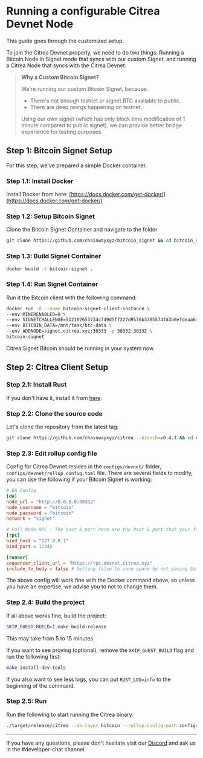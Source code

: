 
# Running a configurable Citrea Devnet Node

This guide goes through the customized setup.

To join the Citrea Devnet properly, we need to do two things: Running a Bitcoin Node in Signet mode that syncs with our custom Signet, and running a Citrea Node that syncs with the Citrea Devnet.

> **Why a Custom Bitcoin Signet?**
>
> We're running our custom Bitcoin Signet, because:
> - There's not enough testnet or signet BTC available to public.
> - There are deep reorgs happening on testnet.
> 
> Using our own signet (which has only block time modification of 1 minute compared to public signet), we can provide better bridge experience for testing purposes.

## Step 1: Bitcoin Signet Setup

For this step, we've prepared a simple Docker container.

### Step 1.1: Install Docker

Install Docker from here: [https://docs.docker.com/get-docker/](https://docs.docker.com/get-docker/)

### Step 1.2: Setup Bitcoin Signet

Clone the Bitcoin Signet Container and navigate to the folder
```sh
git clone https://github.com/chainwayxyz/bitcoin_signet && cd bitcoin_signet
```

### Step 1.3: Build Signet Container

```sh
docker build -t bitcoin-signet .
```

### Step 1.4: Run Signet Container

Run it the Bitcoin client with the following command:

```sh
docker run -d --name bitcoin-signet-client-instance \
--env MINERENABLED=0 \
--env SIGNETCHALLENGE=512102653734c749d5f7227d9576b3305574fd3b0efdeaa64f3d500f121bf235f0a43151ae \
--env BITCOIN_DATA=/mnt/task/btc-data \
--env ADDNODE=signet.citrea.xyz:38333 -p 38332:38332 \
bitcoin-signet
```

Citrea Signet Bitcoin should be running in your system now. 

## Step 2: Citrea Client Setup

### Step 2.1: Install Rust

If you don't have it, install it from [here](https://www.rust-lang.org/tools/install).

### Step 2.2: Clone the source code

Let's clone the repository from the latest tag:
```sh
git clone https://github.com/chainwayxyz/citrea --branch=v0.4.1 && cd citrea
```

### Step 2.3: Edit rollup config file

Config for Citrea Devnet resides in the `configs/devnet/` folder, `configs/devnet/rollup_config.toml` file. There are several fields to modify, you can use the following if your Bitcoin Signet is working:

<!-- ##### On DA Layer  -->
```toml
# DA Config
[da] 
node_url = "http://0.0.0.0:38332"
node_username = "bitcoin"                                     
node_password = "bitcoin"
network = "signet"

# Full Node RPC - The host & port here are the host & port that your full node RPC uses, do not change if you're not sure how it works.
[rpc] 
bind_host = "127.0.0.1"
bind_port = 12345

[runner]
sequencer_client_url = "https://rpc.devnet.citrea.xyz"
include_tx_body = false # Setting false to save space by not saving Soft Batches locally. 
```
The above config will work fine with the Docker command above, so unless you have an expertise, we advise you to not to change them.

### Step 2.4: Build the project

If all above works fine, build the project:

```sh
SKIP_GUEST_BUILD=1 make build-release
```

This may take from 5 to 15 minutes.

If you want to see proving (optional), remove the `SKIP_GUEST_BUILD` flag and run the following first:

```sh
make install-dev-tools
```

If you also want to see less logs, you can put `RUST_LOG=info` to the beginning of the command.

### Step 2.5: Run

Run the following to start running the Citrea binary.

```sh 
./target/release/citrea --da-layer bitcoin --rollup-config-path configs/devnet/rollup_config.toml --genesis-paths configs/devnet/genesis-files
```

------------------------

If you have any questions, please don't hesitate visit our [Discord](https://discord.gg/citrea) and ask us in the #developer-chat channel. 
